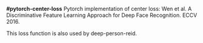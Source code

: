  **#pytorch-center-loss**
Pytorch implementation of center loss: Wen et al. A Discriminative Feature Learning Approach for Deep Face Recognition. ECCV 2016.

This loss function is also used by deep-person-reid.
